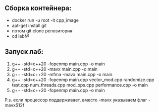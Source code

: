 ## Сборка контейнера: 

* docker run -u root -it cpp_image
* apt-get install git
* потом git clone репозитория
* cd lab№

## Запуск лаб:
1. g++ -std=c++20 -fopenmp main.cpp -o main
2. g++ -std=c++20 -mavx main.cpp -o main
3. g++ -std=c++20 -mfma -mavx main.cpp -o main
4. g++ -std=c++20 -fopenmp  main.cpp vector_mod.cpp randomize.cpp test.cpp num_threads.cpp mod_ops.cpp performance.cpp -o main
5. g++ -std=c++20 -fopenmp main.cpp -o main
  
P.s. если процессор поддерживает, вместо -mavx указываем флаг -mavx512f
